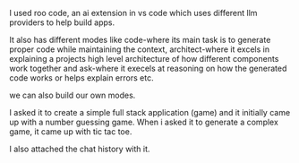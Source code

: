 I used roo code, an ai extension in vs code which uses different llm providers to help build apps. 

It also has different modes like 
code-where its main task is to generate proper code while maintaining the context,
architect-where it excels in explaining a projects high level architecture of how different components work together and 
ask-where it execels at reasoning on how the generated code works or helps explain errors etc. 


we can also build our own modes. 

I asked it to create a simple full stack application (game) and it initially came up with a number guessing game. When i asked it to generate a complex game, it came up with tic tac toe.

I also attached the chat history with it.


